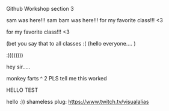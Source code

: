 Github Workshop section 3

 sam was here!!!
 sam bam was here!!!
 for my favorite class!!!  <3


 for my favorite class!!!  <3

(bet you say that to all classes :( 
(hello everyone.... )   


:))))))))


hey sir.....



monkey farts ^ 2
PLS tell me this worked

HELLO TEST

hello :))
shameless plug: https://www.twitch.tv/visualalias 
